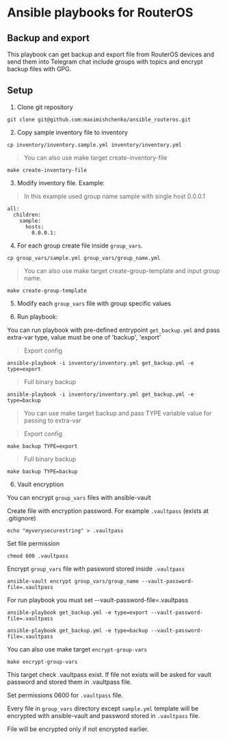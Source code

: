 # Ansible playbooks for RouterOS

## Backup and export

This playbook can get backup and export file from RouterOS devices and send them into Telegram chat include groups with topics and encrypt backup files with GPG.


## Setup

1. Clone git repository

```shell
git clone git@github.com:maximishchenko/ansible_routeros.git
```

2. Copy sample inventory file to inventory

```shell
cp inventory/inventory.sample.yml inventory/inventory.yml
```

> You can also use make target create-inventory-file

```shell
make create-inventory-file
```

3. Modify inventory file. Example:

> In this example used group name sample with single host 0.0.0.1

```
all:
  children:
    sample:
      hosts:
        0.0.0.1:
```

4. For each group create file inside `group_vars`.

```
cp group_vars/sample.yml group_vars/group_name.yml
```

> You can also use make target create-group-template and input group name. 

```shell
make create-group-template
```

5. Modify each `group_vars` file with group specific values

6. Run playbook:

You can run playbook with pre-defined entrypoint `get_backup.yml` and pass extra-var type, value must be one of 'backup', 'export'

> Export config

```shell
ansible-playbook -i inventory/inventory.yml get_backup.yml -e type=export
```

> Full binary backup

```shell
ansible-playbook -i inventory/inventory.yml get_backup.yml -e type=backup
```

> You can use make target backup and pass TYPE variable value for passing to extra-var

> Export config

```shell
make backup TYPE=export
```

> Full binary backup

```shell
make backup TYPE=backup
```

6. Vault encryption

You can encrypt `group_vars` files with ansible-vault

Create file with encryption password. For example `.vaultpass` (exists at .gitignore)

```shell
echo "myverysecurestring" > .vaultpass
```

Set file permission


```shell
chmod 600 .vaultpass
```

Encrypt `group_vars` file with password stored inside `.vaultpass`

```shell
ansible-vault encrypt group_vars/group_name --vault-password-file=.vaultpass
```

For run playbook you must set --vault-password-file=.vaultpass

```shell
ansible-playbook get_backup.yml -e type=export --vault-password-file=.vaultpass
```

```shell
ansible-playbook get_backup.yml -e type=backup --vault-password-file=.vaultpass
```

You can also use make target `encrypt-group-vars`

```shell
make encrypt-group-vars
```

This target check .vaultpass exist. If file not exists will be asked for vault password and stored them in .vaultpass file.

Set permissions 0600 for `.vaultpass` file.

Every file in `group_vars` directory except `sample.yml` template will be encrypted with ansible-vault and password stored in `.vaultpass` file.

File will be encrypted only if not encrypted earlier.
